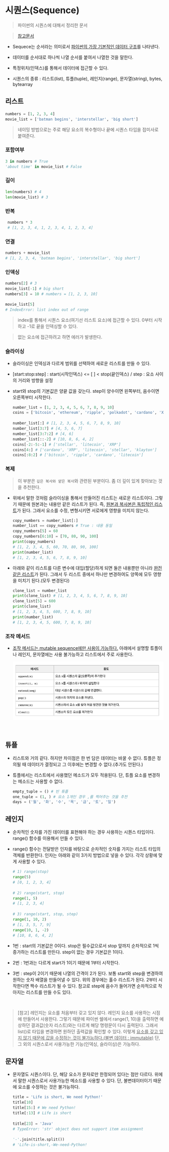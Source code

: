 # 시퀀스(Sequence)

> 파이썬의 시퀀스에 대해서 정리한 문서

> [참고문서](https://python.bakyeono.net/chapter-5-2.html)

- Sequece는 순서라는 의미로서 <u>파이썬의 가장 기본적인 데이터 구조</u>를 나타낸다.

- 데이터를 순서대로 하나씩 나열 순서를 붙여서 나열한 것을 말한다.

- 특정위치(인덱스)를 통해서 데이터에 접근할 수 있다.

- 시퀀스의 종류 : 리스트(list), 튜플(tuple), 레인지(range), 문자열(string), bytes, bytearray

## 리스트

```python
numbers = [1, 2, 3, 4]
movie_list = ['batman begins', 'interstellar', 'big short']
```

> 네이밍 방법으로는 주로 해당 요소의 복수형이나 끝에 시퀀스 타입을 접미사로 붙여준다.

### 포함여부

```python
3 in numbers # True
'about time' in movie_list # False
```

### 길이

```python
len(numbers) # 4
len(movie_list) # 3
```

### 반복

```python
 numbers * 3
 # [1, 2, 3, 4, 1, 2, 3, 4, 1, 2, 3, 4]
```

### 연결

```python
numbers + movie_list
# [1, 2, 3, 4, 'batman begins', 'interstellar', 'big short']
```

### 인덱싱

```python
numbers[2] # 3
movie_list[-1] # big short
numbers[3] = 10 # numbers = [1, 2, 3, 10]

movie_list[5]
# IndexError: list index out of range
```

> index를 통해서 시퀀스 요소(여기선 리스트 요소)에 접근할 수 있다. 0부터 시작하고 -1로 끝을 인덱싱할 수 있다.

> 없는 요소에 접근하려고 하면 에러가 발생한다.

### 슬라이싱

- 슬라이싱은 인덱싱과 다르게 범위를 선택하여 새로운 리스트를 만들 수 있다.

- [start:stop:step] : start(시작인덱스) <= [ ] < stop(끝인덱스) / step : 요소 사이의 거리와 방향을 설정

- start와 stop의 기본값은 양끝 값을 갖는다. step이 양수이면 왼쪽부터, 음수이면 오른쪽부터 시작한다.

  ```python
  number_list = [1, 2, 3, 4, 5, 6, 7, 8, 9, 10]
  coins = ['bitcoin', 'ethereum', 'ripple', 'polkadot', 'cardano', 'XRP', 'litecoin', 'stellar', 'klayton' ]

  number_list[:] # [1, 2, 3, 4, 5, 6, 7, 8, 9, 10]
  number_list[3:7] # [4, 5, 6, 7]
  number_list[3:7:2] # [4, 6]
  number_list[::-2] # [10, 8, 6, 4, 2]
  coins[-2:-5:-1] # ['stellar', 'litecoin', 'XRP']
  coins[4:] # ['cardano', 'XRP', 'litecoin', 'stellar', 'klayton']
  coins[:8:2] # ['bitcoin', 'ripple', 'cardano', 'litecoin']
  ```

### 복제

> 이 부분은 `깊은 복사와 얕은 복사`와 관련된 부분이다. 좀 더 깊이 있게 찾아보는 것을 추천한다.

- 위에서 말한 것처럼 슬라이싱을 통해서 만들어진 리스트는 새로운 리스트이다. 그렇기 때문에 원본과는 내용만 같은 리스트가 된다. 즉, <u>원본과 복사본은 독립적인 리스트</u>가 된다. 그래서 요소를 수정, 변형시키면 서로에게 영향을 미치지 않는다.

  ```python
  copy_numbers = number_list[:]
  number_list == copy_numbers # True : 내용 동일
  copy_numbers[5] = 60
  copy_numbers[6:10] = [70, 80, 90, 100]
  print(copy_numbers)
  # [1, 2, 3, 4, 5, 60, 70, 80, 90, 100]
  print(number_list)
  # [1, 2, 3, 4, 5, 6, 7, 8, 9, 10]
  ```

- 아래와 같이 리스트를 다른 변수에 대입(할당)하게 되면 둘은 내용뿐만 아니라 <u>완전 같은 리스트</u>가 된다. 그래서 두 리스트 중에서 하나만 변경하여도 양쪽에 모두 영향을 미치기 된다.(모두 변경된다)

  ```python
  clone_list = number_list
  print(clone_list) # [1, 2, 3, 4, 5, 6, 7, 8, 9, 10]
  clone_list[5] = 600
  print(clone_list)
  # [1, 2, 3, 4, 5, 600, 7, 8, 9, 10]
  print(number_list)
  # [1, 2, 3, 4, 5, 600, 7, 8, 9, 10]
  ```

### 조작 메서드

- <u>조작 메서드는 mutable sequence에만 사용이 가능하다.</u> 아래에서 설명할 튜플이나 레인지, 문자열에는 사용 불가능하고 리스트에서 주로 사용한다.

  ![list_method](../images/list_method.png)

<br />

## 튜플

- 리스트와 거의 같다. 하지만 차이점은 한 번 담은 데이터는 바꿀 수 없다. 튜플은 정의될 때 데이터가 결정되고 그 이후에는 변경할 수 없다.(추가도 안된다.)

- 튜플에서는 리스트에서 사용했던 메소드가 모두 적용된다. 단, 튜플 요소를 변경하는 메소드는 사용할 수 없다.

  ```python
  empty_tuple = () # 빈 튜플
  one_tuple = (1, ) # 요소 1개인 경우 ,를 찍어주는 것을 추천
  days = ('월', '화', '수', '목', '금', '토', '일')
  ```

## 레인지

- 순차적인 숫자를 가진 데이터를 표현해야 하는 경우 사용하는 시퀀스 타입이다. range() 함수를 이용해서 만들 수 있다.

- range() 함수는 전달받은 인자를 바탕으로 순차적인 숫자를 가지는 리스트 타입의 객체를 반환한다. 인자는 아래와 같이 3가지 방법으로 넣을 수 있다. 각각 상황에 맞게 사용할 수 있다.

  ```python
  # 1) range(stop)
  range(5)
  # [0, 1, 2, 3, 4]

  # 2) range(start, stop)
  range(1, 5)
  # [1, 2, 3, 4]

  # 3) range(start, stop, step)
  range(1, 10, 2)
  # [1, 3, 5, 7, 9]
  range(10, 1, -2)
  # [10, 8, 6, 4, 2]
  ```

- 1번 : start의 기본값은 0이다. stop은 필수값으로서 stop 앞까지 순차적으로 1씩 증가하는 리스트를 만든다. step이 없는 경우 기본값은 1이다.

- 2번 : 1번과는 다르게 start가 1이기 때문에 1부터 시작한다.

- 3번 : step이 2이기 때문에 나열의 간격이 2가 된다. 보통 start와 step을 변경하여 원하는 숫자 배열을 만들어낼 수 있다. 위의 경우에는 홀수 리스트가 된다. 2부터 시작한다면 짝수 리스트가 될 수 있다. 참고로 step에 음수가 들어가면 순차적으로 작아지는 리스트를 만들 수도 있다.

<br />

> [참고] 레인지는 요소를 처음부터 갖고 있지 않다. 레인지 요소를 사용하는 시점에 만들어서 사용한다. 그렇기 때문에 파이썬 쉘에서 range(1, 10)을 출력하면 예상하던 결과값(숫자 리스트)와는 다르게 해당 명령문이 다시 출력된다. 그래서 list()로 타입을 변경하면 원하던 출력값을 확인할 수 있다. 이렇게 <u>요소를 갖고 있지 않기 때문에 값을 수정하는 것이 불가능하다.(불변 데이터 : immutable)</u> 단, 그 외의 시퀀스로서 사용가능한 기능(인덱싱, 슬라이싱)은 가능하다.

## 문자열

- 문자열도 시퀀스이다. 단, 해당 요소가 문자로만 한정되어 있다는 점만 다르다. 위에서 말한 시퀀스로서 사용가능한 메소드를 사용할 수 있다. 단, 불변데이터이기 때문에 요소를 수정하는 것은 불가능하다.

  ```python
  title = 'Life is short, We need Python!'
  title[10]
  title[15:] # We need Python!
  title[:13] # Life is short

  title[23] = 'Java'
  # TypeError: 'str' object does not support item assignment

  '-'.join(title.split())
  # 'Life-is-short,-We-need-Python!
  ```
